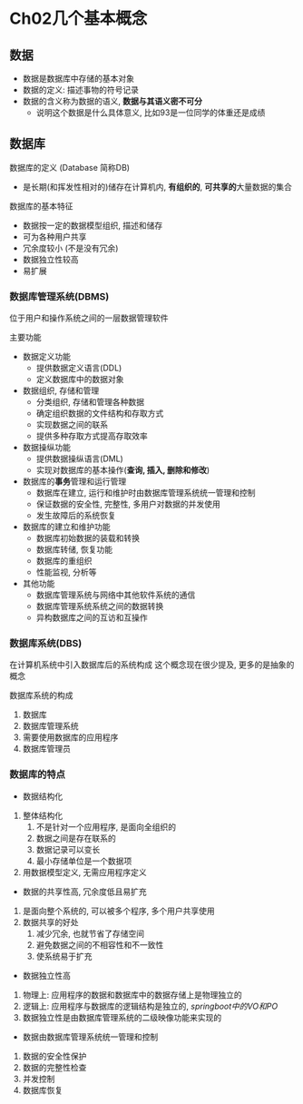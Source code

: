 # Ch02几个基本概念
## 数据
- 数据是数据库中存储的基本对象
- 数据的定义: 描述事物的符号记录
- 数据的含义称为数据的语义, **数据与其语义密不可分**
  - 说明这个数据是什么具体意义, 比如93是一位同学的体重还是成绩

## 数据库
数据库的定义 (Database 简称DB)
- 是长期(和挥发性相对的)储存在计算机内, **有组织的**, **可共享的**大量数据的集合

数据库的基本特征
- 数据按一定的数据模型组织, 描述和储存
- 可为各种用户共享
- 冗余度较小 (不是没有冗余)
- 数据独立性较高
- 易扩展

### 数据库管理系统(DBMS)
位于用户和操作系统之间的一层数据管理软件

主要功能
- 数据定义功能
  - 提供数据定义语言(DDL)
  - 定义数据库中的数据对象
- 数据组织, 存储和管理
  - 分类组织, 存储和管理各种数据
  - 确定组织数据的文件结构和存取方式
  - 实现数据之间的联系
  - 提供多种存取方式提高存取效率
- 数据操纵功能
  - 提供数据操纵语言(DML)
  - 实现对数据库的基本操作(**查询, 插入, 删除和修改**)
- 数据库的**事务**管理和运行管理
  - 数据库在建立, 运行和维护时由数据库管理系统统一管理和控制
  - 保证数据的安全性, 完整性, 多用户对数据的并发使用
  - 发生故障后的系统恢复
- 数据库的建立和维护功能
  - 数据库初始数据的装载和转换
  - 数据库转储, 恢复功能
  - 数据库的重组织
  - 性能监视, 分析等
- 其他功能
  - 数据库管理系统与网络中其他软件系统的通信
  - 数据库管理系统系统之间的数据转换
  - 异构数据库之间的互访和互操作

### 数据库系统(DBS)
在计算机系统中引入数据库后的系统构成
这个概念现在很少提及, 更多的是抽象的概念

数据库系统的构成
1. 数据库
2. 数据库管理系统
3. 需要使用数据库的应用程序
4. 数据库管理员

### 数据库的特点 
- 数据结构化
1. 整体结构化
   1. 不是针对一个应用程序, 是面向全组织的
   2. 数据之间是存在联系的
   3. 数据记录可以变长
   4. 最小存储单位是一个数据项
2. 用数据模型定义, 无需应用程序定义

- 数据的共享性高, 冗余度低且易扩充
1. 是面向整个系统的, 可以被多个程序, 多个用户共享使用
2. 数据共享的好处
   1. 减少冗余, 也就节省了存储空间
   2. 避免数据之间的不相容性和不一致性
   3. 使系统易于扩充

- 数据独立性高
1. 物理上: 应用程序的数据和数据库中的数据存储上是物理独立的
2. 逻辑上: 应用程序与数据库的逻辑结构是独立的, *springboot中的VO和PO*
3. 数据独立性是由数据库管理系统的二级映像功能来实现的


- 数据由数据库管理系统统一管理和控制
1. 数据的安全性保护
2. 数据的完整性检查
3. 并发控制
4. 数据库恢复